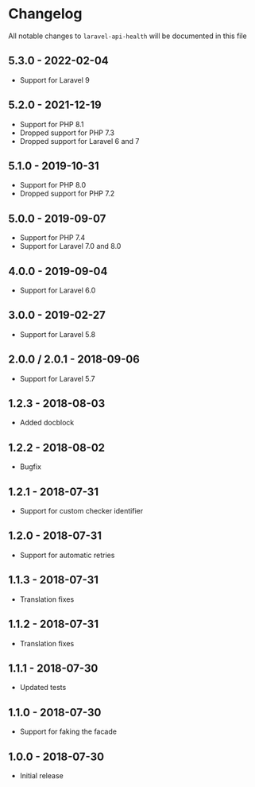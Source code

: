 # Changelog

All notable changes to `laravel-api-health` will be documented in this file

## 5.3.0 - 2022-02-04

- Support for Laravel 9

## 5.2.0 - 2021-12-19

- Support for PHP 8.1
- Dropped support for PHP 7.3
- Dropped support for Laravel 6 and 7

## 5.1.0 - 2019-10-31

- Support for PHP 8.0
- Dropped support for PHP 7.2

## 5.0.0 - 2019-09-07

- Support for PHP 7.4
- Support for Laravel 7.0 and 8.0

## 4.0.0 - 2019-09-04

- Support for Laravel 6.0

## 3.0.0 - 2019-02-27

- Support for Laravel 5.8

## 2.0.0 / 2.0.1 - 2018-09-06

- Support for Laravel 5.7

## 1.2.3 - 2018-08-03

- Added docblock

## 1.2.2 - 2018-08-02

- Bugfix

## 1.2.1 - 2018-07-31

- Support for custom checker identifier

## 1.2.0 - 2018-07-31

- Support for automatic retries

## 1.1.3 - 2018-07-31

- Translation fixes

## 1.1.2 - 2018-07-31

- Translation fixes

## 1.1.1 - 2018-07-30

- Updated tests

## 1.1.0 - 2018-07-30

- Support for faking the facade

## 1.0.0 - 2018-07-30

- Initial release
